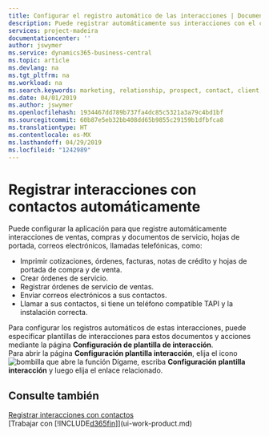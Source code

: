 ```yaml
---
title: Configurar el registro automático de las interacciones | Documentos de Microsoft
description: Puede registrar automáticamente sus interacciones con el cliente, por ejemplo, para ventas, compras y documentos de servicio o llamadas telefónicas.
services: project-madeira
documentationcenter: ''
author: jswymer
ms.service: dynamics365-business-central
ms.topic: article
ms.devlang: na
ms.tgt_pltfrm: na
ms.workload: na
ms.search.keywords: marketing, relationship, prospect, contact, client, customer
ms.date: 04/01/2019
ms.author: jswymer
ms.openlocfilehash: 1934467dd789b737fa4dc85c5321a3a79c4bd1bf
ms.sourcegitcommit: 60b87e5eb32bb408dd65b9855c29159b1dfbfca8
ms.translationtype: HT
ms.contentlocale: es-MX
ms.lasthandoff: 04/29/2019
ms.locfileid: "1242989"
---
```

# <a name="recording-interactions-with-contacts-automatically"></a>Registrar interacciones con contactos automáticamente
Puede configurar la aplicación para que registre automáticamente interacciones de ventas, compras y documentos de servicio, hojas de portada, correos electrónicos, llamadas telefónicas, como:

* Imprimir cotizaciones, órdenes, facturas, notas de crédito y hojas de portada de compra y de venta.
* Crear órdenes de servicio.
* Registrar órdenes de servicio de ventas.
* Enviar correos electrónicos a sus contactos.
* Llamar a sus contactos, si tiene un teléfono compatible TAPI y la instalación correcta.

Para configurar los registros automáticos de estas interacciones, puede especificar plantillas de interacciones para estos documentos y acciones mediante la página **Configuración de plantilla de interacción**.  
Para abrir la página **Configuración plantilla interacción**, elija el icono ![bombilla que abre la función Dígame](media/ui-search/search_small.png "Dígame que desea hacer"), escriba **Configuración plantilla interacción** y luego elija el enlace relacionado.

## <a name="see-also"></a>Consulte también
[Registrar interacciones con contactos](marketing-interactions.md)  
[Trabajar con [!INCLUDE[d365fin](includes/d365fin_md.md)]](ui-work-product.md)  
